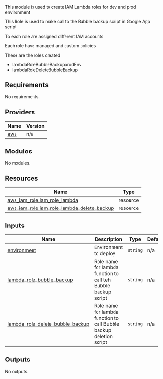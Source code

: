<!-- BEGIN_TF_DOCS -->
This module is used to create IAM Lambda roles for dev and prod environment

This Role is used to make call to the Bubble backup script in Google App script

To each role are assigned different IAM accounts

Each role have managed and custom policies  

These are the roles created

- lambdaRoleBubbleBackupprodEnv
- lambdaRoleDeleteBubbleBackup

## Requirements

No requirements.

## Providers

| Name | Version |
|------|---------|
| <a name="provider_aws"></a> [aws](#provider\_aws) | n/a |

## Modules

No modules.

## Resources

| Name | Type |
|------|------|
| [aws_iam_role.iam_role_lambda](https://registry.terraform.io/providers/hashicorp/aws/latest/docs/resources/iam_role) | resource |
| [aws_iam_role.iam_role_lambda_delete_backup](https://registry.terraform.io/providers/hashicorp/aws/latest/docs/resources/iam_role) | resource |

## Inputs

| Name | Description | Type | Default | Required |
|------|-------------|------|---------|:--------:|
| <a name="input_environment"></a> [environment](#input\_environment) | Environment to deploy | `string` | n/a | yes |
| <a name="input_lambda_role_bubble_backup"></a> [lambda\_role\_bubble\_backup](#input\_lambda\_role\_bubble\_backup) | Role name for lambda function to call teh Bubble backup script | `string` | n/a | yes |
| <a name="input_lambda_role_delete_bubble_backup"></a> [lambda\_role\_delete\_bubble\_backup](#input\_lambda\_role\_delete\_bubble\_backup) | Role name for lambda function to call Bubble backup deletion script | `string` | n/a | yes |

## Outputs

No outputs.
<!-- END_TF_DOCS -->